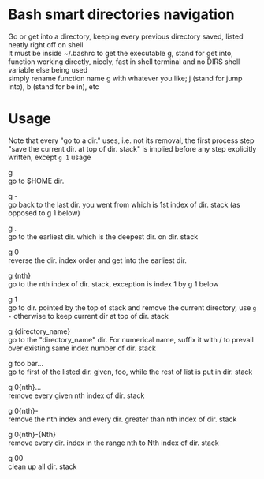 # Bash smart directories navigation   
Go or get into a directory, keeping every previous directory saved, listed neatly right off on shell   
It must be inside ~/.bashrc to get the executable g, stand for get into, function working directly, nicely, fast in shell terminal and no DIRS shell variable else being used    
simply rename function name g with whatever you like; j (stand for jump into), b (stand for be in), etc    

# Usage   
Note that every "go to a dir." uses, i.e. not its removal, the first process step "save the current dir. at top of dir. stack" is implied before any step explicitly written, except `g 1` usage   

g   
go to $HOME dir.   

g -   
go back to the last dir. you went from which is 1st index of dir. stack (as opposed to g 1 below)   

g .   
go to the earliest dir. which is the deepest dir. on dir. stack   

g 0   
reverse the dir. index order and get into the earliest dir.   

g {nth}   
go to the nth index of dir. stack, exception is index 1 by g 1 below

g 1   
go to dir. pointed by the top of stack and remove the current directory, use `g -` otherwise to keep current dir at top of dir. stack    

g {directory_name}   
go to the "directory_name" dir. For numerical name, suffix it with / to prevail over existing same index number of dir. stack

g foo bar...   
go to first of the listed dir. given, foo, while the rest of list is put in dir. stack    

g 0{nth}...  
remove every given nth index of dir. stack   

g 0{nth}-  
remove the nth index and every dir. greater than nth index of dir. stack   

g 0{nth}-{Nth}  
remove every dir. index in the range nth to Nth index of dir. stack   

g 00   
clean up all dir. stack   


